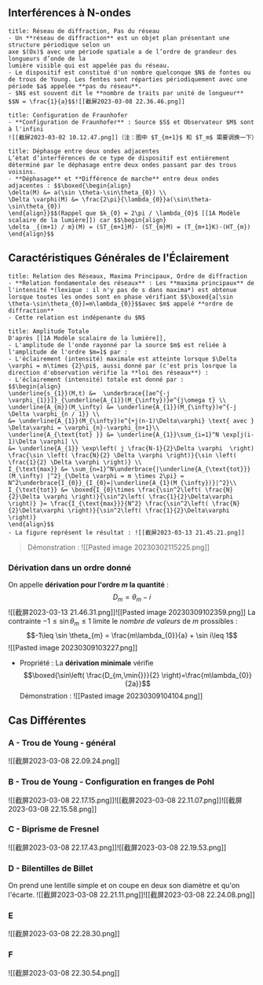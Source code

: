## Interférences à N-ondes
```ad-note
title: Réseau de diffraction, Pas du réseau
- Un **réseau de diffraction** est un objet plan présentant une structure périodique selon un
axe $(Ox)$ avec une période spatiale a de l’ordre de grandeur des longueurs d’onde de la
lumière visible qui est appelée pas du réseau. 
- Le dispositif est constitué d'un nombre quelconque $N$ de fontes ou de trous de Young. Les fentes sont réparties périodiquement avec une période $a$ appelée **pas du réseau**.
- $N$ est souvent dit le **nombre de traits par unité de longueur**
$$N = \frac{1}{a}$$![[截屏2023-03-08 22.36.46.png]]
```

```ad-note
title: Configuration de Fraunhofer
- **Configuration de Fraunhofer** : Source $S$ et Observateur $M$ sont à l'infini
![[截屏2023-03-02 10.12.47.png]]（注：图中 $T_{m+1}$ 和 $T_m$ 需要调换一下）
```

```ad-note
title: Déphasge entre deux ondes adjacentes
L’état d’interférences de ce type de dispositif est entièrement déterminé par le déphasage entre deux ondes passant par des trous voisins.
- **Déphasage** et **Différence de marche** entre deux ondes adjacentes : $$\boxed{\begin{align}
\delta(M) &= a(\sin \theta-\sin\theta_{0}) \\
\Delta \varphi(M) &= \frac{2\pi}{\lambda_{0}}a(\sin\theta-\sin\theta_{0})
\end{align}}$$(Rappel que $k_{0} = 2\pi / \lambda_{0}$ [[1A Modèle scalaire de la lumière]]) car $$\begin{align}
\delta _{(m+1) / m}(M) = (ST_{m+1}M)- (ST_{m}M) = (T_{m+1}K)-(HT_{m}) 
\end{align}$$
```

## Caractéristiques Générales de l'Éclairement

```ad-note
title: Relation des Réseaux, Maxima Principaux, Ordre de diffraction
- **Relation fondamentale des réseaux** : Les **maxima principaux** de l'intensité *(lexique : il n'y pas de s dans maxima*) est obtenue lorsque toutes les ondes sont en phase vérifiant $$\boxed{a[\sin \theta-\sin\theta_{0}]=m\lambda_{0}}$$avec $m$ appelé **ordre de diffraction** 
- Cette relation est indépenante du $N$
```

```ad-note
title: Amplitude Totale
D'après [[1A Modèle scalaire de la lumière]],
- L'amplitude de l'onde rayonné par la source $m$ est reliée à l'amplitude de l'ordre $m=1$ par :
- L'éclairement (intensité) maximale est atteinte lorsque $\Delta \varphi = m\times {2}\pi$, aussi donné par (c'est pris losrque la direction d'observation vérifie la **loi des réseaux**) : 
- L'éclairement (intensité) totale est donné par :
$$\begin{align}
\underline{s_{1}}(M,t) &=  \underbrace{[ae^{-j \varphi_{1}}]}_{\underline{A_{1}}(M_{\infty})}e^{j\omega t} \\
\underline{A_{m}}(M_\infty) &= \underline{A_{1}}(M_{\infty})e^{-j \Delta \varphi_{n / 1}} \\
&= \underline{A_{1}}(M_{\infty})e^{+j(n-1)\Delta\varphi} \text{ avec } \Delta\varphi = \varphi_{n}-\varphi_{n+1}\\
\underline{A_{\text{tot} }} &= \underline{A_{1}}\sum_{i=1}^N \exp[j(i-1)\Delta \varphi] \\
&= \underline{A_{1}} \exp\left( j \frac{N-1}{2}\Delta \varphi  \right) \frac{\sin \left( \frac{N}{2} \Delta \varphi \right)}{\sin \left(  \frac{1}{2} \Delta \varphi \right)} \\ 
I_{\text{max}} &= \sum_{n=1}^N\underbrace{|\underline{A_{\text{tot}}}(M_\infty) |^2}_{\Delta \varphi = m \times 2\pi} = N^2\underbrace{I_{0}}_{I_{0}=|\underline{A_{1}(M_{\infty})}|^2}\\
I_{\text{tot}} &= \boxed{I_{0}\times \frac{\sin^2\left( \frac{N}{2}\Delta \varphi \right)}{\sin^2\left( \frac{1}{2}\Delta\varphi \right)} }= \frac{I_{\text{max}}}{N^2} \frac{\sin^2\left( \frac{N}{2}\Delta\varphi \right)}{\sin^2\left( \frac{1}{2}\Delta\varphi \right)}
\end{align}$$
- La figure représent le résultat : ![[截屏2023-03-13 21.45.21.png]]
```

> Démonstration : ![[Pasted image 20230302115225.png]]

### Dérivation dans un ordre donné
On appelle **dérivation pour l'ordre $m$ la quantité** : $$D_{m}= \theta_{m}-i$$![[截屏2023-03-13 21.46.31.png]]![[Pasted image 20230309102359.png]]
La contrainte $-1 \leq \sin \theta_{m} \leq 1$ limite le *nombre de valeurs* de $m$ prossibles : $$-1\leq \sin \theta_{m} = \frac{m\lambda_{0}}{a} + \sin i\leq 1$$
![[Pasted image 20230309103227.png]]

- Propriété : La **dérivation minimale** vérifie $$\boxed{\sin\left( \frac{D_{m,\min{}}}{2} \right)=\frac{m\lambda_{0}}{2a}}$$Démonstration : ![[Pasted image 20230309104104.png]]
## Cas Différentes
### A - Trou de Young - général
![[截屏2023-03-08 22.09.24.png]]
### B - Trou de Young - Configuration en franges de Pohl
![[截屏2023-03-08 22.17.15.png]]![[截屏2023-03-08 22.11.07.png]]![[截屏2023-03-08 22.15.58.png]]
### C - Biprisme de Fresnel
![[截屏2023-03-08 22.17.43.png]]![[截屏2023-03-08 22.19.53.png]]
### D - Bilentilles de Billet
On prend une lentille simple et on coupe en deux son diamètre et qu'on l'écarte.
![[截屏2023-03-08 22.21.11.png]]![[截屏2023-03-08 22.24.08.png]]
### E
![[截屏2023-03-08 22.28.30.png]]

### F
![[截屏2023-03-08 22.30.54.png]]


